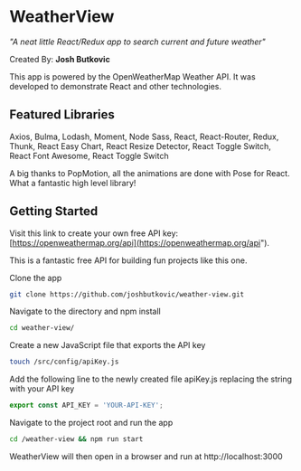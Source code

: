 # WeatherView
*"A neat little React/Redux app to search current and future weather"*

Created By: **Josh Butkovic**

This app is powered by the OpenWeatherMap Weather API.  It was developed to demonstrate React and other technologies.

## Featured Libraries
Axios,
Bulma,
Lodash,
Moment,
Node Sass,
React,
React-Router,
Redux,
Thunk,
React Easy Chart,
React Resize Detector,
React Toggle Switch,
React Font Awesome,
React Toggle Switch

A big thanks to PopMotion, all the animations are done with Pose for React.
What a fantastic high level library!

## Getting Started

Visit this link to create your own free API key:
[https://openweathermap.org/api](https://openweathermap.org/api").

This is a fantastic free API for building fun projects like this one.

Clone the app
```bash
git clone https://github.com/joshbutkovic/weather-view.git
```

Navigate to the directory and npm install
```bash
cd weather-view/
```

Create a new JavaScript file that exports the API key
```bash
touch /src/config/apiKey.js
```

Add the following line to the newly created file apiKey.js replacing the string with your API key
```Javascript
export const API_KEY = 'YOUR-API-KEY';
```
Navigate to the project root and run the app
```bash
cd /weather-view && npm run start
```
WeatherView will then open in a browser and run at 
http://localhost:3000
